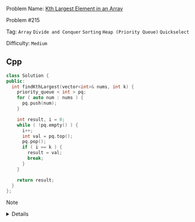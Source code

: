 Problem Name: [Kth Largest Element in an Array](https://leetcode.com/problems/kth-largest-element-in-an-array/)

Problem #215

Tag: `Array` `Divide and Conquer` `Sorting` `Heap (Priority Queue)` `Quickselect`

Difficulty: `Medium`

## Cpp

```cpp
class Solution {
public:
  int findKthLargest(vector<int>& nums, int k) {
    priority_queue < int > pq;
    for ( auto num : nums ) {
      pq.push(num);
    }

    int result, i = 0;
    while ( !pq.empty() ) {
      i++;
      int val = pq.top();
      pq.pop();
      if ( i == k ) {
        result = val;
        break;
      }
    }

    return result;
  }
};
```

> [!NOTE]
>
> <details>
>   <li>Store all the elements in the min-heap</li>
>   <li>While storing the element, if found out <code>pq.size() > k</code>, remove from the top of the min-heap</li>
>   <li>After traversal, return the top of the min-heap</li>
> </details>
